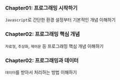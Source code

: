 <h3> Chapter01: 프로그래밍 시작하기 </h3>

`Javascript`로 간단한 환경 설정부터 기본적인 개념 이해하기

<h3> Chapter02: 프로그래밍 핵심 개념 </h3>

`자료형`, `추상화`, `제어문` 등 프로그래밍 핵심 개념 이해하기

<h3> Chapter02: 프로그래밍과 데이터 </h3>

`데이터`를 받아서 처리하는 방법 이해하기
